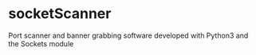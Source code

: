 # socketScanner
Port scanner and banner grabbing software developed with Python3 and the Sockets module
